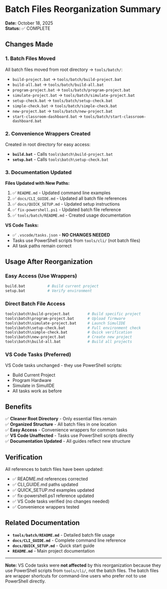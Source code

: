 # Batch Files Reorganization Summary

**Date:** October 18, 2025  
**Status:** ✅ COMPLETE

## Changes Made

### 1. Batch Files Moved
All batch files moved from root directory → `tools/batch/`:

- `build-project.bat` → `tools/batch/build-project.bat`
- `build-all.bat` → `tools/batch/build-all.bat`
- `program-project.bat` → `tools/batch/program-project.bat`
- `simulate-project.bat` → `tools/batch/simulate-project.bat`
- `setup-check.bat` → `tools/batch/setup-check.bat`
- `simple-check.bat` → `tools/batch/simple-check.bat`
- `new-project.bat` → `tools/batch/new-project.bat`
- `start-classroom-dashboard.bat` → `tools/batch/start-classroom-dashboard.bat`

### 2. Convenience Wrappers Created
Created in root directory for easy access:

- **`build.bat`** - Calls `tools\batch\build-project.bat`
- **`setup.bat`** - Calls `tools\batch\setup-check.bat`

### 3. Documentation Updated

**Files Updated with New Paths:**
1. ✅ `README.md` - Updated command line examples
2. ✅ `docs/CLI_GUIDE.md` - Updated all batch file references
3. ✅ `docs/QUICK_SETUP.md` - Updated setup instructions
4. ✅ `fix-powershell.ps1` - Updated batch file reference
5. ✅ `tools/batch/README.md` - Created usage documentation

**VS Code Tasks:**
- ✅ `.vscode/tasks.json` - **NO CHANGES NEEDED**
- Tasks use PowerShell scripts from `tools/cli/` (not batch files)
- All task paths remain correct

## Usage After Reorganization

### Easy Access (Use Wrappers)
```bash
build.bat          # Build current project
setup.bat          # Verify environment
```

### Direct Batch File Access
```bash
tools\batch\build-project.bat        # Build specific project
tools\batch\program-project.bat      # Upload firmware
tools\batch\simulate-project.bat     # Launch SimulIDE
tools\batch\setup-check.bat          # Full environment check
tools\batch\simple-check.bat         # Quick verification
tools\batch\new-project.bat          # Create new project
tools\batch\build-all.bat            # Build all projects
```

### VS Code Tasks (Preferred)
VS Code tasks unchanged - they use PowerShell scripts:
- Build Current Project
- Program Hardware
- Simulate in SimulIDE
- All tasks work as before

## Benefits

✅ **Cleaner Root Directory** - Only essential files remain  
✅ **Organized Structure** - All batch files in one location  
✅ **Easy Access** - Convenience wrappers for common tasks  
✅ **VS Code Unaffected** - Tasks use PowerShell scripts directly  
✅ **Documentation Updated** - All guides reflect new structure  

## Verification

All references to batch files have been updated:
- ✅ README.md references corrected
- ✅ CLI_GUIDE.md paths updated
- ✅ QUICK_SETUP.md examples updated
- ✅ fix-powershell.ps1 reference updated
- ✅ VS Code tasks verified (no changes needed)
- ✅ Convenience wrappers tested

## Related Documentation

- **`tools/batch/README.md`** - Detailed batch file usage
- **`docs/CLI_GUIDE.md`** - Complete command line reference
- **`docs/QUICK_SETUP.md`** - Quick start guide
- **`README.md`** - Main project documentation

---

**Note:** VS Code tasks were **not affected** by this reorganization because they use PowerShell scripts from `tools/cli/`, not the batch files. The batch files are wrapper shortcuts for command-line users who prefer not to use PowerShell directly.
